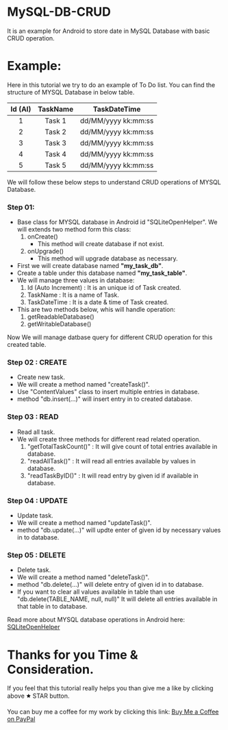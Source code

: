 # MySQL-DB-CRUD
It is an example for Android to store date in MySQL Database with basic CRUD operation.

# Example:
Here in this tutorial we try to do an example of To Do list. You can find the structure of MYSQL Database in below table.

| Id (AI) | TaskName |  TaskDateTime  |
|:-:|:-:|:-:|
|    1    |  Task 1  | dd/MM/yyyy kk:mm:ss |
|    2    |  Task 2  | dd/MM/yyyy kk:mm:ss |
|    3    |  Task 3  | dd/MM/yyyy kk:mm:ss |
|    4    |  Task 4  | dd/MM/yyyy kk:mm:ss |
|    5    |  Task 5  | dd/MM/yyyy kk:mm:ss |

We will follow these below steps to understand CRUD operations of MYSQL Database.

### Step 01:
- Base class for MYSQL database in Android id "SQLiteOpenHelper". We will extends two method form this class:
  1) onCreate()
      - This method will create database if not exist.
  2) onUpgrade()
      - This method will upgrade database as necessary.
- First we will create database named **"my_task_db"**.
- Create a table under this database named **"my_task_table"**.
- We will manage three values in database:
  1) Id (Auto Increment)  : It is an unique id of Task created.
  2) TaskName             : It is a name of Task.
  3) TaskDateTime         : It is a date & time of Task created.
- This are two methods below, whis will handle operation:
  1) getReadableDatabase()
  2) getWritableDatabase()

Now We will manage datbase query for different CRUD operation for this created table.

### Step 02 : CREATE
- Create new task.
- We will create a method named "createTask()".
- Use "ContentValues" class to insert multiple entries in database.
- method "db.insert(...)" will insert entry in to created database.

### Step 03 : READ
- Read all task.
- We will create three methods for different read related operation.
  1) "getTotalTaskCount()" : It will give count of total entries available in database.
  2) "readAllTask()"       : It will read all entries available by values in database.
  3) "readTaskByID()"      : It will read entry by given id if available in database.

### Step 04 : UPDATE
- Update task.
- We will create a method named "updateTask()".
- method "db.update(...)" will updte enter of given id by necessary values in to database.

### Step 05 : DELETE
- Delete task.
- We will create a method named "deleteTask()".
- method "db.delete(...)" will delete entry of given id in to database.
- If you want to clear all values available in table than use
      "db.delete(TABLE_NAME, null, null)"
  It will delete all entries available in that table in to database.

Read more about MYSQL database operations in Android here: [SQLiteOpenHelper](https://developer.android.com/reference/android/database/sqlite/SQLiteOpenHelper)

# Thanks for you Time & Consideration.
If you feel that this tutorial really helps you than give me a like by clicking above 🟊 STAR button.

You can buy me a coffee for my work by clicking this link: [Buy Me a Coffee on PayPal](https://www.paypal.me/phjethva)
